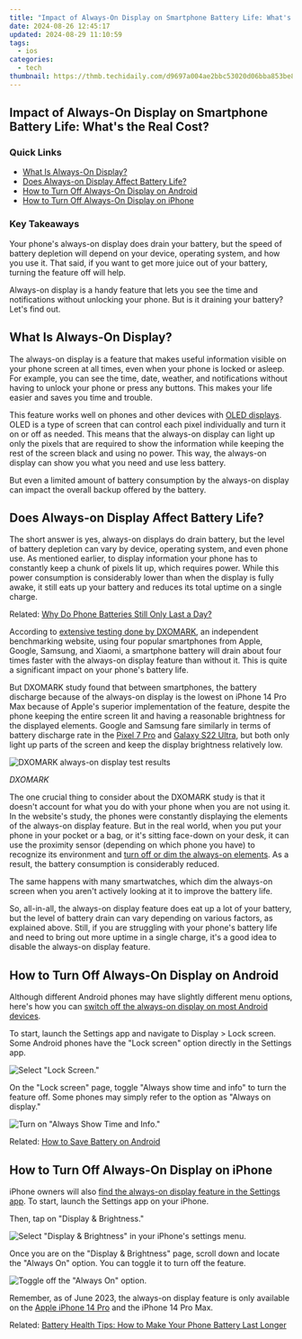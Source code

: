 ```yaml
---
title: "Impact of Always-On Display on Smartphone Battery Life: What's the Real Cost?"
date: 2024-08-26 12:45:17
updated: 2024-08-29 11:10:59
tags:
  - ios
categories:
  - tech
thumbnail: https://thmb.techidaily.com/d9697a004ae2bbc53020d06bba853be86eb98852ff5592973ceaa096b1863e66.jpg
---
```


## Impact of Always-On Display on Smartphone Battery Life: What's the Real Cost?

### Quick Links

* [What Is Always-On Display?](https://fox-friendly.techidaily.com/new-srt-file-how-to-open-srt-file-on-windows-or-mac-for-2024/)
* [Does Always-on Display Affect Battery Life?](https://howto.techidaily.com/8-ultimate-fixes-for-google-play-your-oppo-a56s-5g-isnt-compatible-drfone-by-drfone-fix-android-problems-fix-android-problems/)
* [How to Turn Off Always-On Display on Android](https://facebook-record-videos.techidaily.com/new-2024-approved-best-screen-recorder-for-youtube/)
* [How to Turn Off Always-On Display on iPhone](https://win-able.techidaily.com/troubleshooting-tips-for-gta-5-online-connectivity-issues/)

### Key Takeaways

 Your phone's always-on display does drain your battery, but the speed of battery depletion will depend on your device, operating system, and how you use it. That said, if you want to get more juice out of your battery, turning the feature off will help.

 Always-on display is a handy feature that lets you see the time and notifications without unlocking your phone. But is it draining your battery? Let's find out.

##  What Is Always-On Display?

 The always-on display is a feature that makes useful information visible on your phone screen at all times, even when your phone is locked or asleep. For example, you can see the time, date, weather, and notifications without having to unlock your phone or press any buttons. This makes your life easier and saves you time and trouble.

 This feature works well on phones and other devices with [OLED displays](https://review-topics.techidaily.com/mkv-to-sony-xperia-5-v-converter-convert-mkv-for-sony-xperia-5-v-by-aiseesoft-video-converter-play-mkv-on-android/). OLED is a type of screen that can control each pixel individually and turn it on or off as needed. This means that the always-on display can light up only the pixels that are required to show the information while keeping the rest of the screen black and using no power. This way, the always-on display can show you what you need and use less battery.

 But even a limited amount of battery consumption by the always-on display can impact the overall backup offered by the battery.

##  Does Always-on Display Affect Battery Life?

 The short answer is yes, always-on displays do drain battery, but the level of battery depletion can vary by device, operating system, and even phone use. As mentioned earlier, to display information your phone has to constantly keep a chunk of pixels lit up, which requires power. While this power consumption is considerably lower than when the display is fully awake, it still eats up your battery and reduces its total uptime on a single charge.

Related: [Why Do Phone Batteries Still Only Last a Day?](https://article-posts.techidaily.com/breaking-ground-with-2023s-samsung-k850u-revision/) 

 According to [extensive testing done by DXOMARK](https://www.dxomark.com/always-on-display-how-does-it-affect-battery-life/), an independent benchmarking website, using four popular smartphones from Apple, Google, Samsung, and Xiaomi, a smartphone battery will drain about four times faster with the always-on display feature than without it. This is quite a significant impact on your phone's battery life.

 But DXOMARK study found that between smartphones, the battery discharge because of the always-on display is the lowest on iPhone 14 Pro Max because of Apple's superior implementation of the feature, despite the phone keeping the entire screen lit and having a reasonable brightness for the displayed elements. Google and Samsung fare similarly in terms of battery discharge rate in the [Pixel 7 Pro](https://vimeo-videos.techidaily.com/new-2024-approved-how-to-make-youtube-thumbnails-online-and-offline/) and [Galaxy S22 Ultra](https://www.reviewgeek.com/110490/samsung-galaxy-s22-ultra-review-the-total-package/), but both only light up parts of the screen and keep the display brightness relatively low.

![DXOMARK always-on display test results](https://static1.howtogeekimages.com/wordpress/wp-content/uploads/2023/06/phone-always-on-battery-test-results-dxomark.jpg) 

_DXOMARK_

 The one crucial thing to consider about the DXOMARK study is that it doesn't account for what you do with your phone when you are not using it. In the website's study, the phones were constantly displaying the elements of the always-on display feature. But in the real world, when you put your phone in your pocket or a bag, or it's sitting face-down on your desk, it can use the proximity sensor (depending on which phone you have) to recognize its environment and [turn off or dim the always-on elements](https://www.anrdoezrs.net/links/3607085/type/dlg/sid/UUhtgUeUpU201553/https://www.att.com/device-support/article/wireless/KM1453603/Samsung/SamsungSMF926U). As a result, the battery consumption is considerably reduced.

 The same happens with many smartwatches, which dim the always-on screen when you aren't actively looking at it to improve the battery life.

 So, all-in-all, the always-on display feature does eat up a lot of your battery, but the level of battery drain can vary depending on various factors, as explained above. Still, if you are struggling with your phone's battery life and need to bring out more uptime in a single charge, it's a good idea to disable the always-on display feature.

##  How to Turn Off Always-On Display on Android

 Although different Android phones may have slightly different menu options, here's how you can [switch off the always-on display on most Android devices](https://extra-hints.techidaily.com/smartest-spots-for-knowquizzes-a-new-year-ranking-2024/).

 To start, launch the Settings app and navigate to Display > Lock screen. Some Android phones have the "Lock screen" option directly in the Settings app.

![Select "Lock Screen."](https://static1.howtogeekimages.com/wordpress/wp-content/uploads/2023/03/5-pixel-lock-screen-settings.png) 

 On the "Lock screen" page, toggle "Always show time and info" to turn the feature off. Some phones may simply refer to the option as "Always on display."

![Turn on "Always Show Time and Info."](https://static1.howtogeekimages.com/wordpress/wp-content/uploads/2023/03/6-pixel-enable-always-on-display.png) 

Related: [How to Save Battery on Android](https://android-location-track.techidaily.com/how-to-track-whatsapp-messages-on-samsung-galaxy-xcover-6-pro-tactical-edition-without-them-knowing-drfone-by-drfone-virtual-android/) 

##  How to Turn Off Always-On Display on iPhone

 iPhone owners will also [find the always-on display feature in the Settings app](https://android-pokemon-go.techidaily.com/top-15-augmented-reality-games-like-pokemon-go-to-play-on-motorola-razr-40-ultra-drfone-by-drfone-virtual-android/). To start, launch the Settings app on your iPhone.

 Then, tap on "Display & Brightness."

![Select "Display & Brightness" in your iPhone's settings menu.](https://static1.howtogeekimages.com/wordpress/wp-content/uploads/2022/09/iphone-display-and-brightness.png) 

 Once you are on the "Display & Brightness" page, scroll down and locate the "Always On" option. You can toggle it to turn off the feature.

![Toggle off the "Always On" option.](https://static1.howtogeekimages.com/wordpress/wp-content/uploads/2022/09/iphone-always-on-toggle.png) 

 Remember, as of June 2023, the always-on display feature is only available on the [Apple iPhone 14 Pro](https://youtube-blog.techidaily.com/-up-the-screen-techniques-for-stunning-youtube-visuals/) and the iPhone 14 Pro Max.

Related: [Battery Health Tips: How to Make Your Phone Battery Last Longer](https://review-topics.techidaily.com/how-to-change-location-on-facebook-dating-for-your-infinix-gt-10-pro-drfone-by-drfone-virtual-android/)

<ins class="adsbygoogle"
     style="display:block"
     data-ad-format="autorelaxed"
     data-ad-client="ca-pub-7571918770474297"
     data-ad-slot="1223367746"></ins>



<ins class="adsbygoogle"
     style="display:block"
     data-ad-client="ca-pub-7571918770474297"
     data-ad-slot="8358498916"
     data-ad-format="auto"
     data-full-width-responsive="true"></ins>
